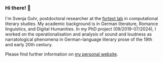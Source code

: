 ### Hi there! 👋

I'm Svenja Guhr, postdoctoral researcher at the [fortext lab](https://fortext.org/en/) in computational literary studies. My academic background is in German literature, Romance linguistics, and Digital Humanities. In my PhD project (09/2019-07/2024), I worked on the operationalisation and analysis of sound and loudness as narratological phenomena in German-language literary prose of the 19th and early 20th century.

Please find further information on [my personal website]([https://www.linglit.tu-darmstadt.de/institutlinglit/mitarbeitende/guhr/index.en.jsp](https://svenjaguhr.github.io)).

<!--
**SvenjaGuhr/SvenjaGuhr** is a ✨ _special_ ✨ repository because its `README.md` (this file) appears on your GitHub profile.

Here are some ideas to get you started:

- 🔭 I’m currently working on ...
- 🌱 I’m currently learning ...
- 👯 I’m looking to collaborate on ...
- 🤔 I’m looking for help with ...
- 💬 Ask me about ...
- 📫 How to reach me: ...
- 😄 Pronouns: ...
- ⚡ Fun fact: ...
-->
